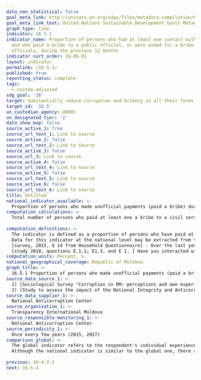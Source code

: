 ```yaml
---
data_non_statistical: false
goal_meta_link: http://unstats.un.org/sdgs/files/metadata-compilation/Metadata-Goal-16.pdf
goal_meta_link_text: United Nations Sustainable Development Goals Metadata (pdf 1361kB)
graph_type: line
indicator: 16.5.1
indicator_name: Proportion of persons who had at least one contact with a public official
  and who paid a bribe to a public official, or were asked for a bribe by those public
  officials, during the previous 12 months
indicator_sort_order: 16-05-01
layout: indicator
permalink: /16-5-1/
published: true
reporting_status: complete
tags:
  - custom.adjusted
sdg_goal: '16'
target: Substantially reduce corruption and bribery in all their forms
target_id: '16.5'
un_custodian_agency: UNODC
un_designated_tier: '2'
data_show_map: false
source_active_1: true
source_url_text_1: Link to source
source_active_2: false
source_url_text_2: Link to Source
source_active_3: false
source_url_3: Link to source
source_active_4: false
source_url_text_4: Link to source
source_active_5: false
source_url_text_5: Link to source
source_active_6: false
source_url_text_6: Link to source
title: Untitled
national_indicator_available: >-
  Proportion of persons who made unofficial payments (paid a bribe) during the previous 12 months
computation_calculations: >-
  Total number of persons who paid at least one a bribe to a civil servant over the last 12 months or from whom a bribe was requested during the period of reference, out of the total number of persons who had at least one contact with one civil servant during the respective period of time * 100<br> 
  
computation_definitions: >-
  The indicator is defined as a proportion of persons who have paid at least once a bribe (have given official public money, presents or counter-favours) to a civil servant or from whom a bribe was requested by the same civil servant, over the last 12 months, as a percentage of persons who have had at least one contact with one civil servant during the same period.<br> 
  Data for this indicator at the national level may be extracted from two sources: <br> 
  [survey, 2015, Q 14 from Household Questionnaire] - Over the last year, have you (or anyone from your family) paid unofficially or offered a presents to employees from the following institutions / services/ areas? <br> 
  [study 2018, questions E.1.1; E1.3. and E 1. ] Have you interacted with the following institutions over the last 12 months? Have you paid unofficially over the last 12 months? Have you offered presents over the last 12 months? 
computation_units: Percent, %
national_geographical_coverage: Republic of Moldova
graph_title: >-
  16.5.1 Proportion of persons who made unofficial payments (paid a bribe) during the previous 12 months 
source_data_source_1: >-
  1) [Sociological Survey "Corruption in RM: perceptions and own experiences of business people and households, 2015](http://www.transparency.md/wp-content/uploads/2017/06/TI_Moldova_Cercetare_Sociologica_2015.pdf)<br> 
  2) [Study to assess the impact of the National Integrity and Anticorruption Strategy – Moldova 2017](http://www.md.undp.org/content/moldova/ro/home/library/effective_governance/studiu-de-evaluare-a-impactului-strategiei-naionale-de-integrita.html)
source_data_supplier_1: >-
  National Anticorruption Center
source_organisation_1: >-
  Transparency International Moldova
source_responsible_monitoring_1: >-
  National Anticorruption Center
source_periodicity_1: >-
  Once every few years (2015, 2017)
comparison_global: >-
  The global indicator refers to the respondent's individual experience, who is selected randomly from the household members, while the experience of other members in relation to offering bribe is not included. <br> 
  Although the national indicator is similar to the global one, there are some differences: 1) the data of the study from 2015 take into consideration the individual experience of bribe giving of the respondent and of the household members that he/she is a part of; 2) the data of the study from 2018 take into consideration the individual experience of bribe-giving of the respondents selected randomly, active economic agents and public agents from public administration of Chisinau municipality.<br> 
  
previous: 16-4-2-2
next: 16-5-2
---
```

